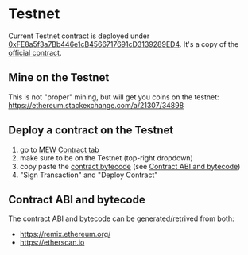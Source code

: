 # Testnet

Current Testnet contract is deployed under [0xFE8a5f3a7Bb446e1cB4566717691cD3139289ED4](https://ropsten.etherscan.io/address/0xfe8a5f3a7bb446e1cb4566717691cd3139289ed4).
It's a copy of the [official contract](https://etherscan.io/address/0xddf0d0b9914d530e0b743808249d9af901f1bd01#code).


## Mine on the Testnet
This is not "proper" mining, but will get you coins on the testnet:
<https://ethereum.stackexchange.com/a/21307/34898>

## Deploy a contract on the Testnet
1. go to [MEW Contract tab](https://www.myetherwallet.com/#contracts)
2. make sure to be on the Testnet (top-right dropdown)
3. copy paste the [contract bytecode](https://etherscan.io/address/0xddf0d0b9914d530e0b743808249d9af901f1bd01#code) (see [Contract ABI and bytecode](#contrat-abi-and-bytecode))
4. "Sign Transaction" and "Deploy Contract"


## Contract ABI and bytecode
The contract ABI and bytecode can be generated/retrived from both:
 - <https://remix.ethereum.org/>
 - <https://etherscan.io>
